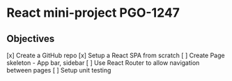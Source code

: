 # React mini-project PGO-1247

## Objectives

[x] Create a GitHub repo
[x] Setup a React SPA from scratch
[ ] Create Page skeleton - App bar, sidebar
[ ] Use React Router to allow navigation between pages
[ ] Setup unit testing
